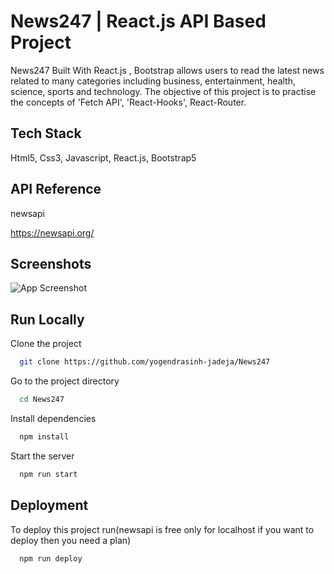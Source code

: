 
# News247 | React.js API Based Project

News247 Built With React.js , Bootstrap allows users to read the latest news related to many categories including business, entertainment, health, science, sports and technology. The objective of this project is to practise the concepts of 'Fetch API', 'React-Hooks', React-Router.



## Tech Stack

Html5, Css3, Javascript, React.js, Bootstrap5


## API Reference

newsapi

https://newsapi.org/
## Screenshots

![App Screenshot](https://via.placeholder.com/468x300?text=App+Screenshot+Here)


## Run Locally

Clone the project

```bash
  git clone https://github.com/yogendrasinh-jadeja/News247
```

Go to the project directory

```bash
  cd News247
```

Install dependencies

```bash
  npm install
```

Start the server

```bash
  npm run start
```


## Deployment

To deploy this project run(newsapi is free only for localhost if you want to deploy then you need a plan)

```bash
  npm run deploy
```

